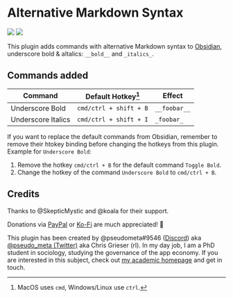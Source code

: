 # Alternative Markdown Syntax

![](https://img.shields.io/github/downloads/chrisgrieser/obsidian-alternative-md-syntax/total?label=Total%20Downloads&style=plastic)  ![](https://img.shields.io/github/v/release/chrisgrieser/obsidian-alternative-md-syntax?label=Latest%20Release&style=plastic)

This plugin adds commands with alternative Markdown syntax to [Obsidian](https://obsidian.md/), underscore bold & altalics: `__bold__` and `_italics_`.

## Commands added

| Command            | Default Hotkey[^1]     | Effect       |
| ------------------ | ---------------------- | ------------ |
| Underscore Bold    | `cmd/ctrl + shift + B` | `__foobar__` |
| Underscore Italics | `cmd/ctrl + shift + I` | `_foobar_`   |

If you want to replace the default commands from Obsidian, remember to remove their htokey binding before changing the hotkeys from this plugin. Example for `Underscore Bold`:
1. Remove the hotkey `cmd/ctrl + B` for the default command `Toggle Bold`.
2. Change the hotkey of the command `Underscore Bold` to `cmd/ctrl + B`.

## Credits

Thanks to @SkepticMystic and @koala for their support.

Donations via [PayPal](https://www.paypal.com/paypalme/ChrisGrieser) or [Ko-Fi](https://ko-fi.com/pseudometa) are much appreciated! 🙏

This plugin has been created by @pseudometa#9546 ([Discord](https://discord.gg/veuWUTm)) aka [@pseudo_meta (Twitter)](https://twitter.com/pseudo_meta) aka Chris Grieser (rl). In my day job, I am a PhD student in sociology, studying the governance of the app economy. If you are interested in this subject, check out [my academic homepage](https://chris-grieser.de/) and get in touch.


[^1]: MacOS uses `cmd`, Windows/Linux use `ctrl`.
